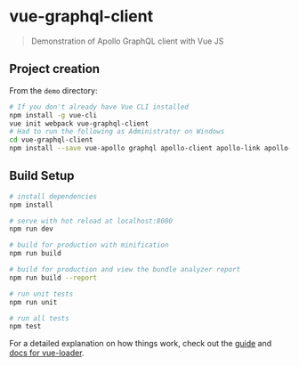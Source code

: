 # vue-graphql-client

> Demonstration of Apollo GraphQL client with Vue JS

## Project creation

From the `demo` directory:

``` bash
# If you don't already have Vue CLI installed
npm install -g vue-cli
vue init webpack vue-graphql-client
# Had to run the following as Administrator on Windows
cd vue-graphql-client
npm install --save vue-apollo graphql apollo-client apollo-link apollo-link-http apollo-cache-inmemory graphql-tag
```

## Build Setup

``` bash
# install dependencies
npm install

# serve with hot reload at localhost:8080
npm run dev

# build for production with minification
npm run build

# build for production and view the bundle analyzer report
npm run build --report

# run unit tests
npm run unit

# run all tests
npm test
```

For a detailed explanation on how things work, check out the [guide](http://vuejs-templates.github.io/webpack/) and [docs for vue-loader](http://vuejs.github.io/vue-loader).
